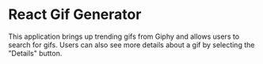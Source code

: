 # React Gif Generator
This application brings up trending gifs from Giphy and allows users to search for gifs. Users can also see more details about a gif by selecting the "Details" button.
